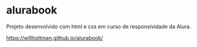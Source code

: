 # alurabook
Projeto desenvolvido com html e css em curso de responsividade da Alura.

https://willholtman.github.io/alurabook/
